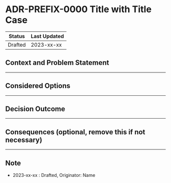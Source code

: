 # ADR-PREFIX-0000 Title with Title Case

| Status | Last Updated |
|---|---|
|Drafted| 2023-xx-xx |

## Context and Problem Statement

---

## Considered Options

---

## Decision Outcome

---

## Consequences (optional, remove this if not necessary)

---

## Note

- 2023-xx-xx : Drafted, Originator: Name